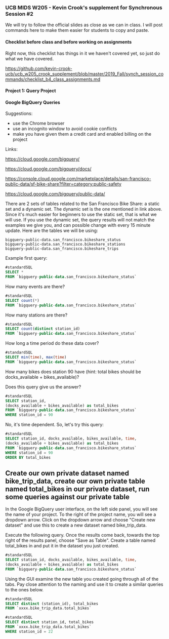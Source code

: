 ### UCB MIDS W205 - Kevin Crook's supplement for Synchronous Session #2

We will try to follow the official slides as close as we can in class.  I will post commands here to make them easier for students to copy and paste.

#### Checklist before class and before working on assignments

Right now, this checklist has things in it we haven't covered yet, so just do what we have covered.

https://github.com/kevin-crook-ucb/ucb_w205_crook_supplement/blob/master/2019_Fall/synch_session_commands/checklist_b4_class_assignments.md

#### Project 1: Query Project

#### Google BigQuery Queries

Suggestions:
* use the Chrome browser
* use an incognito window to avoid cookie conflicts
* make you have given them a credit card and enabled billing on the project

Links:

https://cloud.google.com/bigquery/

https://cloud.google.com/bigquery/docs/

https://console.cloud.google.com/marketplace/details/san-francisco-public-data/sf-bike-share?filter=category:public-safety

https://cloud.google.com/bigquery/public-data/

There are 2 sets of tables related to the San Francisco Bike Share: a static set and a dynamic set.  The dynamic set is the one mentioned in link above.  Since it's much easier for beginners to use the static set, that is what we will use.  If you use the dynamic set, the query results will not match the examples we give you, and can possible change with every 15 minute update.  Here are the tables we will be using:

```
bigquery-public-data.san_francisco.bikeshare_status
bigquery-public-data.san_francisco.bikeshare_stations
bigquery-public-data.san_francisco.bikeshare_trips
```

Example first query:
```sql
#standardSQL
SELECT *
FROM `bigquery-public-data.san_francisco.bikeshare_status`
```

How many events are there?
```sql
#standardSQL
SELECT count(*)
FROM `bigquery-public-data.san_francisco.bikeshare_status`
```

How many stations are there?
```sql
#standardSQL
SELECT count(distinct station_id)
FROM `bigquery-public-data.san_francisco.bikeshare_status`
```

How long a time period do these data cover?
```sql
#standardSQL
SELECT min(time), max(time)
FROM `bigquery-public-data.san_francisco.bikeshare_status`
```

How many bikes does station 90 have (hint: total bikes should be docks_available + bikes_available)?

Does this query give us the answer?
```sql
#standardSQL
SELECT station_id, 
(docks_available + bikes_available) as total_bikes
FROM `bigquery-public-data.san_francisco.bikeshare_status`
WHERE station_id = 90
```

No, it's time dependent.  So, let's try this query:
```sql
#standardSQL
SELECT station_id, docks_available, bikes_available, time, 
(docks_available + bikes_available) as total_bikes
FROM `bigquery-public-data.san_francisco.bikeshare_status`
WHERE station_id = 90
ORDER BY total_bikes
```

## Create our own private dataset named bike_trip_data, create our own private table named total_bikes in our private dataset, run some queries against our private table

In the Google BigQuery user interface, on the left side panel, you will see the name of your project.  To the right of the project name, you will see a dropdown arrow.  Click on the dropdown arrow and choose "Create new dataset" and use this to create a new dataset named bike_trip_data.

Execute the following query.  Once the results come back, towards the top right of the results panel, choose "Save as Table".  Create a table named total_bikes in and put it in the dataset you just created.

```sql
#standardSQL
SELECT station_id, docks_available, bikes_available, time, 
(docks_available + bikes_available) as total_bikes
FROM `bigquery-public-data.san_francisco.bikeshare_status`
```

Using the GUI examine the new table you created going through all of the tabs.  Pay close attention to the naming and use it to create a similar queries to the ones below.

```sql
#standardSQL
SELECT distinct (station_id), total_bikes
FROM `xxxx.bike_trip_data.total_bikes`
```

```sql
#standardSQL
SELECT distinct station_id, total_bikes
FROM `xxxx.bike_trip_data.total_bikes`
WHERE station_id = 22
```
